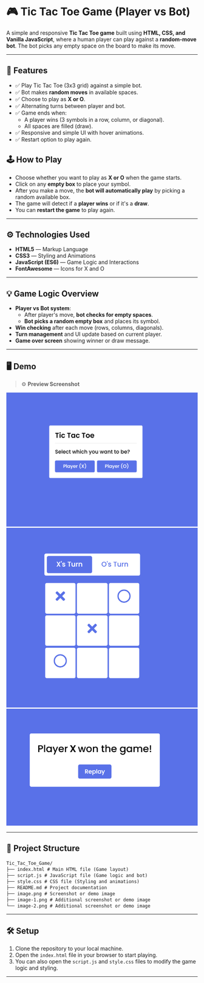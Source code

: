 # 🎮 Tic Tac Toe Game (Player vs Bot)

A simple and responsive **Tic Tac Toe game** built using **HTML, CSS, and Vanilla JavaScript**, where a human player can play against a **random-move bot**. The bot picks any empty space on the board to make its move.

---

## 🚀 Features

- ✅ Play Tic Tac Toe (3x3 grid) against a simple bot.
- ✅ Bot makes **random moves** in available spaces.
- ✅ Choose to play as **X or O**.
- ✅ Alternating turns between player and bot.
- ✅ Game ends when:
  - A player wins (3 symbols in a row, column, or diagonal).
  - All spaces are filled (draw).
- ✅ Responsive and simple UI with hover animations.
- ✅ Restart option to play again.

## 🕹️ How to Play

- Choose whether you want to play as **X or O** when the game starts.
- Click on any **empty box** to place your symbol.
- After you make a move, the **bot will automatically play** by picking a random available box.
- The game will detect if a **player wins** or if it's a **draw**.
- You can **restart the game** to play again.

---

## ⚙️ Technologies Used

- **HTML5** — Markup Language
- **CSS3** — Styling and Animations
- **JavaScript (ES6)** — Game Logic and Interactions
- **FontAwesome** — Icons for X and O

---

## 💡 Game Logic Overview

- **Player vs Bot system**:
  - After player's move, **bot checks for empty spaces**.
  - **Bot picks a random empty box** and places its symbol.
- **Win checking** after each move (rows, columns, diagonals).
- **Turn management** and UI update based on current player.
- **Game over screen** showing winner or draw message.


---

## 🖥️ Demo

> ⚙️ **Preview Screenshot**

![alt text](image.png)
![alt text](image-1.png)
![alt text](image-2.png)

---

## 📂 Project Structure

```
Tic_Tac_Toe_Game/
├── index.html # Main HTML file (Game layout)
├── script.js # JavaScript file (Game logic and bot)
├── style.css # CSS file (Styling and animations)
├── README.md # Project documentation
├── image.png # Screenshot or demo image
├── image-1.png # Additional screenshot or demo image
└── image-2.png # Additional screenshot or demo image

```

---

## 🛠️ Setup

1. Clone the repository to your local machine.
2. Open the `index.html` file in your browser to start playing.
3. You can also open the `script.js` and `style.css` files to modify the game logic and styling.

---

